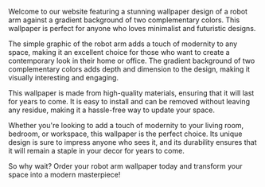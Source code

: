<!--
Write me content for website with wallpaper "A wallpaper with a simple graphic of a robot arm, against a gradient background of two complementary colors."
-->

<!--font:Poppins-->

Welcome to our website featuring a stunning wallpaper design of a robot arm against a gradient background of two complementary colors. This wallpaper is perfect for anyone who loves minimalist and futuristic designs.

The simple graphic of the robot arm adds a touch of modernity to any space, making it an excellent choice for those who want to create a contemporary look in their home or office. The gradient background of two complementary colors adds depth and dimension to the design, making it visually interesting and engaging.

This wallpaper is made from high-quality materials, ensuring that it will last for years to come. It is easy to install and can be removed without leaving any residue, making it a hassle-free way to update your space.

Whether you're looking to add a touch of modernity to your living room, bedroom, or workspace, this wallpaper is the perfect choice. Its unique design is sure to impress anyone who sees it, and its durability ensures that it will remain a staple in your decor for years to come.

So why wait? Order your robot arm wallpaper today and transform your space into a modern masterpiece!
